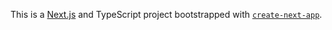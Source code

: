 This is a [Next.js](https://nextjs.org/) and TypeScript project bootstrapped with [`create-next-app`](https://github.com/vercel/next.js/tree/canary/packages/create-next-app).
